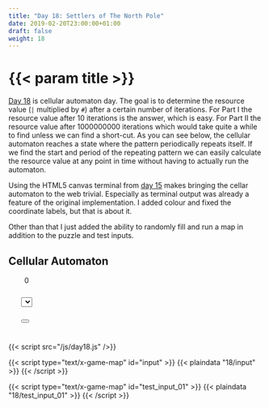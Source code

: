 ```yaml
---
title: "Day 18: Settlers of The North Pole"
date: 2019-02-20T23:00:00+01:00
draft: false
weight: 18
---
```


<style>
.automaton {
	display: flex;
}
.controls {
	display: flex;
	flex-flow: column wrap;
	padding-left: 25px;
}
.controls > * {
	margin-bottom: 25px;
}
#generation {
	text-align: center;
}
</style>

# {{< param title >}}

[Day 18](https://adventofcode.com/2018/day/18) is cellular automaton day. The goal is to determine the resource value (`|` multiplied by `#`) after a certain number of iterations. For Part I the resource value after 10 iterations is the answer, which is easy. For Part II the resource value after 1000000000 iterations which would take quite a while to find unless we can find a short-cut. As you can see below, the cellular automaton reaches a state where the pattern periodically repeats itself. If we find the start and period of the repeating pattern we can easily calculate the resource value at any point in time without having to actually run the automaton.

Using the HTML5 canvas terminal from [day 15](../15) makes bringing the cellar automaton to the web trivial. Especially as terminal output was already a feature of the original implementation. I added colour and fixed the
coordinate labels, but that is about it.

Other than that I just added the ability to randomly fill and run a map in addition to the puzzle and test inputs.

## Cellular Automaton

<div class="automaton">
	<canvas id="terminal" class="terminal border" width="550" height="745"></canvas>
	<div class="controls">
		<span id="generation">0</span>
		<select id="input-select">
		</select>
		<div>
			<button type="button" class="button large" id="reset-button"><i class="fas fa-skull-crossbones"></i></button>
		</div>
	</div>
</div>

{{< script src="/js/day18.js" />}}

{{< script type="text/x-game-map" id="input" >}}
{{< plaindata "18/input" >}}
{{< /script >}}

{{< script type="text/x-game-map" id="test_input_01" >}}
{{< plaindata "18/test_input_01" >}}
{{< /script >}}